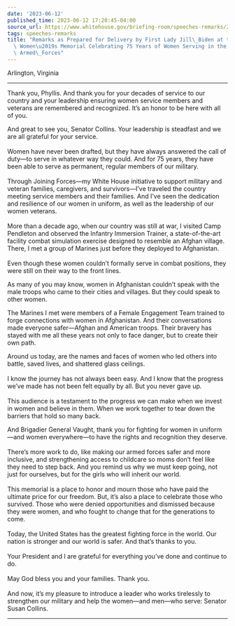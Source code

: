 ```yaml
---
date: '2023-06-12'
published_time: 2023-06-12 17:20:45-04:00
source_url: https://www.whitehouse.gov/briefing-room/speeches-remarks/2023/06/12/remarks-as-prepared-for-delivery-by-first-lady-jill-biden-at-the-military-womens-memorial-celebrating-75-years-of-women-serving-in-the-united-states-armed-forces/
tags: speeches-remarks
title: "Remarks as Prepared for Delivery by First Lady Jill\_Biden at the Military\
  \ Women\u2019s Memorial Celebrating 75 Years of Women Serving in the United\_States\
  \ Armed\_Forces"
---
```

 
Arlington, Virginia

------------------------------------------------------------------------

Thank you, Phyllis. And thank you for your decades of service to our
country and your leadership ensuring women service members and veterans
are remembered and recognized. It’s an honor to be here with all of
you.  
  
And great to see you, Senator Collins. Your leadership is steadfast and
we are all grateful for your service.  
   
Women have never been drafted, but they have always answered the call of
duty—to serve in whatever way they could. And for 75 years, they have
been able to serve as permanent, regular members of our military.  
   
Through Joining Forces—my White House initiative to support military and
veteran families, caregivers, and survivors—I’ve traveled the country
meeting service members and their families. And I’ve seen the dedication
and resilience of our women in uniform, as well as the leadership of our
women veterans.  
   
More than a decade ago, when our country was still at war, I visited
Camp Pendleton and observed the Infantry Immersion Trainer, a
state-of-the-art facility combat simulation exercise designed to
resemble an Afghan village. There, I met a group of Marines just before
they deployed to Afghanistan.  
   
Even though these women couldn’t formally serve in combat positions,
they were still on their way to the front lines.  
  
As many of you may know, women in Afghanistan couldn’t speak with the
male troops who came to their cities and villages. But they could speak
to other women.  
  
The Marines I met were members of a Female Engagement Team trained to
forge connections with women in Afghanistan. And their conversations
made everyone safer—Afghan and American troops. Their bravery has stayed
with me all these years not only to face danger, but to create their own
path.  
  
Around us today, are the names and faces of women who led others into
battle, saved lives, and shattered glass ceilings.  
   
I know the journey has not always been easy. And I know that the
progress we’ve made has not been felt equally by all. But you never gave
up.  
   
This audience is a testament to the progress we can make when we invest
in women and believe in them. When we work together to tear down the
barriers that hold so many back.  
  
And Brigadier General Vaught, thank you for fighting for women in
uniform—and women everywhere—to have the rights and recognition they
deserve.  
   
There’s more work to do, like making our armed forces safer and more
inclusive, and strengthening access to childcare so moms don’t feel like
they need to step back. And you remind us why we must keep going, not
just for ourselves, but for the girls who will inherit our world.  
   
This memorial is a place to honor and mourn those who have paid the
ultimate price for our freedom. But, it’s also a place to celebrate
those who survived. Those who were denied opportunities and dismissed
because they were women, and who fought to change that for the
generations to come.  
   
Today, the United States has the greatest fighting force in the world.
Our nation is stronger and our world is safer. And that’s thanks to
you.  
   
Your President and I are grateful for everything you’ve done and
continue to do.  
   
May God bless you and your families. Thank you.  
   
And now, it’s my pleasure to introduce a leader who works tirelessly to
strengthen our military and help the women—and men—who serve: Senator
Susan Collins.

------------------------------------------------------------------------
